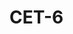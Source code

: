 # CET-6

<script>
(function translate () {
  const ps = document.querySelectorAll('#md p')
  for (let p of ps) {
    p.innerHTML = p.innerHTML
      .replace(/(^|<br>)([忘析混错联派类]) ([\w-]+)/g, '$1<span class="tag-class">$2</span> <span class="word">$3</span>')
  }
})();
</script>

<style>
  .tag-class { font-size: .75em; color: #999; }
  .word { color: red; }
</style>







